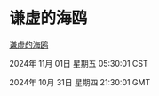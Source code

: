 # 谦虚的海鸥
[谦虚的海鸥](http://219.139.197.74:56308/qxdho/course/base/hotlink/index.php)

2024年 11月 01日 星期五 05:30:01 CST

2024年 10月 31日 星期四 21:30:01 GMT
